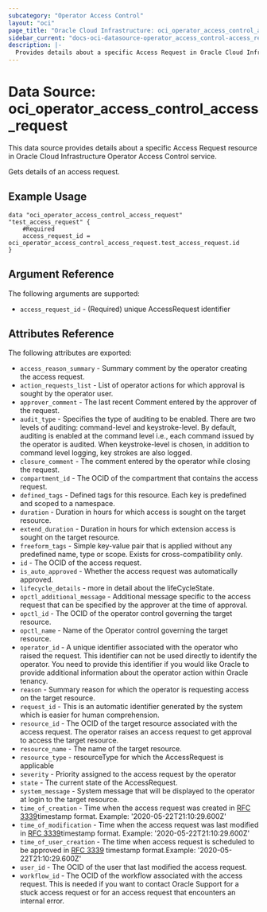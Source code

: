 ```yaml
---
subcategory: "Operator Access Control"
layout: "oci"
page_title: "Oracle Cloud Infrastructure: oci_operator_access_control_access_request"
sidebar_current: "docs-oci-datasource-operator_access_control-access_request"
description: |-
  Provides details about a specific Access Request in Oracle Cloud Infrastructure Operator Access Control service
---
```


# Data Source: oci_operator_access_control_access_request
This data source provides details about a specific Access Request resource in Oracle Cloud Infrastructure Operator Access Control service.

Gets details of an access request.

## Example Usage

```hcl
data "oci_operator_access_control_access_request" "test_access_request" {
	#Required
	access_request_id = oci_operator_access_control_access_request.test_access_request.id
}
```

## Argument Reference

The following arguments are supported:

* `access_request_id` - (Required) unique AccessRequest identifier


## Attributes Reference

The following attributes are exported:

* `access_reason_summary` - Summary comment by the operator creating the access request.
* `action_requests_list` - List of operator actions for which approval is sought by the operator user.
* `approver_comment` - The last recent Comment entered by the approver of the request.
* `audit_type` - Specifies the type of auditing to be enabled. There are two levels of auditing: command-level and keystroke-level.  By default, auditing is enabled at the command level i.e., each command issued by the operator is audited. When keystroke-level is chosen,  in addition to command level logging, key strokes are also logged. 
* `closure_comment` - The comment entered by the operator while closing the request.
* `compartment_id` - The OCID of the compartment that contains the access request.
* `defined_tags` - Defined tags for this resource. Each key is predefined and scoped to a namespace. 
* `duration` - Duration in hours for which access is sought on the target resource.
* `extend_duration` - Duration in hours for which extension access is sought on the target resource.
* `freeform_tags` - Simple key-value pair that is applied without any predefined name, type or scope. Exists for cross-compatibility only. 
* `id` - The OCID of the access request.
* `is_auto_approved` - Whether the access request was automatically approved.
* `lifecycle_details` - more in detail about the lifeCycleState.
* `opctl_additional_message` - Additional message specific to the access request that can be specified by the approver at the time of approval.
* `opctl_id` - The OCID of the operator control governing the target resource.
* `opctl_name` - Name of the Operator control governing the target resource.
* `operator_id` - A unique identifier associated with the operator who raised the request. This identifier can not be used directly to identify the operator. You need to provide this identifier if you would like Oracle to provide additional information about the operator action within Oracle tenancy. 
* `reason` - Summary reason for which the operator is requesting access on the target resource.
* `request_id` - This is an automatic identifier generated by the system which is easier for human comprehension.
* `resource_id` - The OCID of the target resource associated with the access request. The operator raises an access request to get approval to  access the target resource. 
* `resource_name` - The name of the target resource.
* `resource_type` - resourceType for which the AccessRequest is applicable
* `severity` - Priority assigned to the access request by the operator
* `state` - The current state of the AccessRequest.
* `system_message` - System message that will be displayed to the operator at login to the target resource.
* `time_of_creation` - Time when the access request was created in [RFC 3339](https://tools.ietf.org/html/rfc3339)timestamp format. Example: '2020-05-22T21:10:29.600Z' 
* `time_of_modification` - Time when the access request was last modified in [RFC 3339](https://tools.ietf.org/html/rfc3339)timestamp format. Example: '2020-05-22T21:10:29.600Z' 
* `time_of_user_creation` - The time when access request is scheduled to be approved in [RFC 3339](https://tools.ietf.org/html/rfc3339) timestamp format.Example: '2020-05-22T21:10:29.600Z' 
* `user_id` - The OCID of the user that last modified the access request.
* `workflow_id` - The OCID of the workflow associated with the access request. This is needed if you want to contact Oracle Support for a stuck access request or for an access request that encounters an internal error. 

